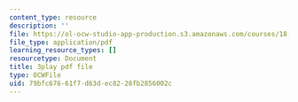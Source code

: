 ```yaml
---
content_type: resource
description: ''
file: https://ol-ocw-studio-app-production.s3.amazonaws.com/courses/18-06sc-linear-algebra-fall-2011/79bfc67661f7d63dec8228fb2856002c_AmQcoopBUTk.pdf
file_type: application/pdf
learning_resource_types: []
resourcetype: Document
title: 3play pdf file
type: OCWFile
uid: 79bfc676-61f7-d63d-ec82-28fb2856002c
---
```

